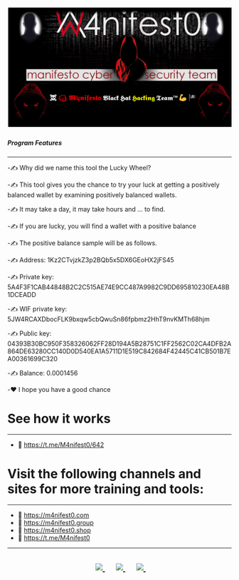 # ![Locations](https://github.com/M4nifest0/M4nifest0_WhatsApp/blob/master/s.png) 


##### Program Features
----------------------
-✍️ Why did we name this tool the Lucky Wheel?

-✍️ This tool gives you the chance to try your luck at getting a positively balanced wallet by examining positively balanced wallets.

-✍️ It may take a day, it may take hours and ... to find.

-✍️ If you are lucky, you will find a wallet with a positive balance 

-✍️ The positive balance sample will be as follows.

-✍️ Address: 1Kz2CTvjzkZ3p2BQb5x5DX6GEoHX2jFS45

-✍️ Private key: 5A4F3F1CAB44848B2C2C515AE74E9CC487A9982C9DD695810230EA48B1DCEADD 

-✍️ WIF private key: 5JW4RCAXDbocFLK9bxqw5cbQwuSn86fpbmz2HhT9nvKMTh68hjm

-✍️ Public key: 04393B30BC950F358326062FF28D194A5B28751C1FF2562C02CA4DFB2A864DE63280CC140D0D540EA1A5711D1E519C842684F42445C41CB501B7EA00361699C320

-✍️ Balance: 0.0001456

-❤️ I hope you have a good chance

# See how it works
----------------------
- 🤡 https://t.me/M4nifest0/642

# Visit the following channels and sites for more training and tools:
----------------------
- 🔞 https://m4nifest0.com
- 🔞 https://m4nifest0.group
- 🔞 https://m4nifest0.shop
- 🔞 https://t.me/M4nifest0

----------------------

<h2>
<p align="center">	
</a>&nbsp;&nbsp;&nbsp;&nbsp;
	<a href="https://t.me/M4nifest0">
		<img src="https://img.shields.io/badge/Telegram-%23000000.svg?&style=for-the-badge&logo=Telegram&logoColor=white" />
	</a>&nbsp;&nbsp;&nbsp;&nbsp;
	<a href="https://twitter.com/_M4nifest0_">
		<img src="https://img.shields.io/badge/twitter-%231DA1F2.svg?&style=for-the-badge&logo=twitter&logoColor=white" />
	</a>&nbsp;&nbsp;&nbsp;&nbsp;
	<a href="https://m4nifest0.com">
		<img src="https://img.shields.io/badge/WebSite-%234A154B.svg?&style=for-the-badge&logo=slack&logoColor=white" />
	</a>&nbsp;&nbsp;&nbsp;&nbsp;
</p>
